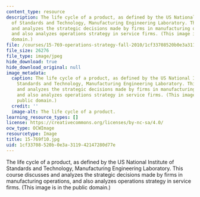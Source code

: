 ```yaml
---
content_type: resource
description: The life cycle of a product, as defined by the US National Institute
  of Standards and Technology, Manufacturing Engineering Laboratory. This course discusses
  and analyzes the strategic decisions made by firms in manufacturing operations,
  and also analyzes operations strategy in service firms. (This image is in the public
  domain.)
file: /courses/15-769-operations-strategy-fall-2010/1cf33708520b0e3a311942147280d77e_15-769f10.jpg
file_size: 26276
file_type: image/jpeg
hide_download: true
hide_download_original: null
image_metadata:
  caption: The life cycle of a product, as defined by the US National Institute of
    Standards and Technology, Manufacturing Engineering Laboratory. This course discusses
    and analyzes the strategic decisions made by firms in manufacturing operations,
    and also analyzes operations strategy in service firms. (This image is in the
    public domain.)
  credit: ''
  image-alt: The life cycle of a product.
learning_resource_types: []
license: https://creativecommons.org/licenses/by-nc-sa/4.0/
ocw_type: OCWImage
resourcetype: Image
title: 15-769f10.jpg
uid: 1cf33708-520b-0e3a-3119-42147280d77e
---
```

The life cycle of a product, as defined by the US National Institute of Standards and Technology, Manufacturing Engineering Laboratory. This course discusses and analyzes the strategic decisions made by firms in manufacturing operations, and also analyzes operations strategy in service firms. (This image is in the public domain.)